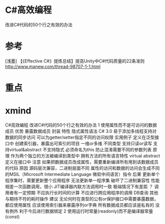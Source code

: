 # C#高效编程
改进C#代码的50个行之有效的办法

# 参考
[浅墨] 【《Effective C#》提炼总结】提高Unity中C#代码质量的22条准则
http://www.manew.com/thread-98707-1-1.html

# 重点


# xmind

C#高效编程
改进C#代码的50个行之有效的办法
	1 使用属性而不是可访问的数据成员
		优势
			暴露数据成员
			封装
		特性
			隐式属性语法
				C# 3.0
			易于添加多线程支持对数据的同步访问
			可以为getter/setter指定不同的访问权限
		实用例子
			定义在泛型接口中
			创建索引器，暴露出可索引的项目
				一维or多维
				不同类型
				支持只读or读写
				支持virtual&abstract
				不支持隐式
				必须命名为this
					防止混淆需要不同的参数列表
		原理
			作为两个独立的方法被编译到类型中
				拥有方法的所有语言特性
					virtual
					abstract 定义在接口中
		注意
			如果把数据成员改成属性，需要重新编译所有用到该数据成员的代码
				原因
					源码层次兼容，二进制层面不同
					属性的访问和数据的访问会生成不同的MSIL（Microsoft Intermediate Language 微软中间语言）指令
				后果
					更新单个程序集时，需要更新整个应用程序
					无法更新单一程序集
					破坏了二进制兼容性
		性能
			相差一次函数调用，很小
			JIT编译器内联方法调用时一致
			极端情况下有差距
				？
			调用者有一定预期
				不应执行长时间的计算
				不应进行跨应用程序的调用
					DB查询
				其他与期待不符的耗时操作
		建议
			无论何时在类型的公有or保护接口中需要暴露数据，都应使用属性
			应该使用索引器来暴露序列or字典
			所有数据成员都应该是私有的
				没有例外
					利于今后进行数据绑定
	2 使用运行时常量(readonly)而不是编译器常量(const)